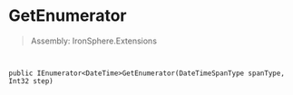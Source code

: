 ﻿

# GetEnumerator

> Assembly: IronSphere.Extensions



```


public IEnumerator<DateTime>GetEnumerator(DateTimeSpanType spanType, Int32 step)
```
